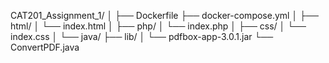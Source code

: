 CAT201_Assignment_1/
│
├── Dockerfile
├── docker-compose.yml
│
├── html/
│   └── index.html
│
├── php/
│   └── index.php
│
├── css/
│   └── index.css
│
└── java/
    ├── lib/
    │   └── pdfbox-app-3.0.1.jar
    └── ConvertPDF.java
